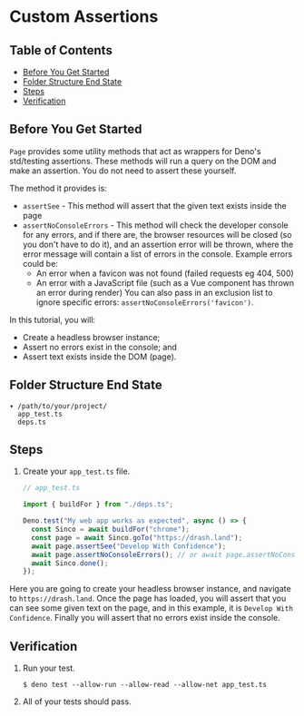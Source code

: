 # Custom Assertions

## Table of Contents

- [Before You Get Started](#before-you-get-started)
- [Folder Structure End State](#folder-structure-end-state)
- [Steps](#steps)
- [Verification](#verification)

## Before You Get Started

`Page` provides some utility methods that act as wrappers for Deno's std/testing
assertions. These methods will run a query on the DOM and make an assertion. You
do not need to assert these yourself.

The method it provides is:

- `assertSee` - This method will assert that the given text exists inside the
  page
- `assertNoConsoleErrors` - This method will check the developer console for any
  errors, and if there are, the browser resources will be closed (so you don't
  have to do it), and an assertion error will be thrown, where the error message
  will contain a list of errors in the console. Example errors could be:
  - An error when a favicon was not found (failed requests eg 404, 500)
  - An error with a JavaScript file (such as a Vue component has thrown an error
    during render) You can also pass in an exclusion list to ignore specific
    errors: `assertNoConsoleErrors('favicon')`.

In this tutorial, you will:

- Create a headless browser instance;
- Assert no errors exist in the console; and
- Assert text exists inside the DOM (page).

## Folder Structure End State

```text
▾ /path/to/your/project/
  app_test.ts
  deps.ts
```

## Steps

1. Create your `app_test.ts` file.

   ```typescript
   // app_test.ts

   import { buildFor } from "./deps.ts";

   Deno.test("My web app works as expected", async () => {
     const Sinco = await buildFor("chrome");
     const page = await Sinco.goTo("https://drash.land");
     await page.assertSee("Develop With Confidence");
     await page.assertNoConsoleErrors(); // or await page.assertNoConsoleErrors(["favicon"]);
     await Sinco.done();
   });
   ```

Here you are going to create your headless browser instance, and navigate to
`https://drash.land`. Once the page has loaded, you will assert that you can see
some given text on the page, and in this example, it is
`Develop With Confidence`. Finally you will assert that no errors exist inside
the console.

## Verification

1. Run your test.

   ```shell
   $ deno test --allow-run --allow-read --allow-net app_test.ts
   ```

2. All of your tests should pass.
